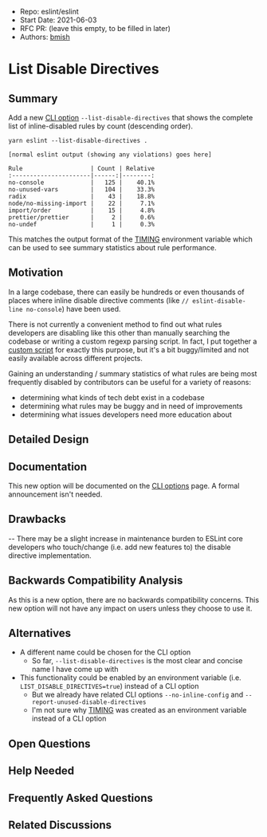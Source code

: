 - Repo: eslint/eslint
- Start Date: 2021-06-03
- RFC PR: (leave this empty, to be filled in later)
- Authors: [bmish](https://github.com/bmish)

# List Disable Directives

## Summary

<!-- One-paragraph explanation of the feature. -->

Add a new [CLI option](https://eslint.org/docs/user-guide/command-line-interface#options) `--list-disable-directives` that shows the complete list of inline-disabled rules by count (descending order).

```plaintext
yarn eslint --list-disable-directives .

[normal eslint output (showing any violations) goes here]

Rule                   | Count | Relative
:----------------------|------:|--------:
no-console             |   125 |    40.1%
no-unused-vars         |   104 |    33.3%
radix                  |    43 |    18.8%
node/no-missing-import |    22 |     7.1%
import/order           |    15 |     4.8%
prettier/prettier      |     2 |     0.6%
no-undef               |     1 |     0.3%
```

This matches the output format of the [TIMING](https://eslint.org/docs/1.0.0/developer-guide/working-with-rules#per-rule-performance) environment variable which can be used to see summary statistics about rule performance.

## Motivation

<!-- Why are we doing this? What use cases does it support? What is the expected
outcome? -->

In a large codebase, there can easily be hundreds or even thousands of places where inline disable directive comments (like `// eslint-disable-line no-console`) have been used.

There is not currently a convenient method to find out what rules developers are disabling like this other than manually searching the codebase or writing a custom regexp parsing script. In fact, I put together a [custom script](https://github.com/ember-template-lint/ember-template-lint/blob/master/docs/count-lint-violations.sh) for exactly this purpose, but it's a bit buggy/limited and not easily available across different projects.

Gaining an understanding / summary statistics of what rules are being most frequently disabled by contributors can be useful for a variety of reasons:

- determining what kinds of tech debt exist in a codebase
- determining what rules may be buggy and in need of improvements
- determining what issues developers need more education about

## Detailed Design

<!--
   This is the bulk of the RFC.

   Explain the design with enough detail that someone familiar with ESLint
   can implement it by reading this document. Please get into specifics
   of your approach, corner cases, and examples of how the change will be
   used. Be sure to define any new terms in this section.
-->

## Documentation

<!--
    How will this RFC be documented? Does it need a formal announcement
    on the ESLint blog to explain the motivation?
-->

This new option will be documented on the [CLI options](https://eslint.org/docs/user-guide/command-line-interface#options) page. A formal announcement isn't needed.

## Drawbacks

<!--
    Why should we *not* do this? Consider why adding this into ESLint
    might not benefit the project or the community. Attempt to think
    about any opposing viewpoints that reviewers might bring up.

    Any change has potential downsides, including increased maintenance
    burden, incompatibility with other tools, breaking existing user
    experience, etc. Try to identify as many potential problems with
    implementing this RFC as possible.
-->

-- There may be a slight increase in maintenance burden to ESLint core developers who touch/change (i.e. add new features to) the disable directive implementation.

## Backwards Compatibility Analysis

<!--
    How does this change affect existing ESLint users? Will any behavior
    change for them? If so, how are you going to minimize the disruption
    to existing users?
-->

As this is a new option, there are no backwards compatibility concerns. This new option will not have any impact on users unless they choose to use it.

## Alternatives

<!--
    What other designs did you consider? Why did you decide against those?

    This section should also include prior art, such as whether similar
    projects have already implemented a similar feature.
-->

- A different name could be chosen for the CLI option
  - So far, `--list-disable-directives` is the most clear and concise name I have come up with
- This functionality could be enabled by an environment variable (i.e. `LIST_DISABLE_DIRECTIVES=true`) instead of a CLI option
  - But we already have related CLI options `--no-inline-config` and `--report-unused-disable-directives`
  - I'm not sure why [TIMING](https://eslint.org/docs/1.0.0/developer-guide/working-with-rules#per-rule-performance) was created as an environment variable instead of a CLI option

## Open Questions

<!--
    This section is optional, but is suggested for a first draft.

    What parts of this proposal are you unclear about? What do you
    need to know before you can finalize this RFC?

    List the questions that you'd like reviewers to focus on. When
    you've received the answers and updated the design to reflect them,
    you can remove this section.
-->

## Help Needed

<!--
    This section is optional.

    Are you able to implement this RFC on your own? If not, what kind
    of help would you need from the team?
-->

## Frequently Asked Questions

<!--
    This section is optional but suggested.

    Try to anticipate points of clarification that might be needed by
    the people reviewing this RFC. Include those questions and answers
    in this section.
-->

## Related Discussions

<!--
    This section is optional but suggested.

    If there is an issue, pull request, or other URL that provides useful
    context for this proposal, please include those links here.
-->
